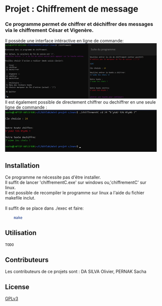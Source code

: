# Projet : Chiffrement de message

<h3>Ce programme permet de chiffrer et déchiffrer des messages via le chiffrement César et Vigenère.</h2>

<p>Il possède une interface intéractive en ligne de commande:
<br>
<img src="./ressources/icli.jpg" alt="Exemple d'usage en interface intéractive" width="500"/>
<br>
Il est également possible de directement chiffrer ou dechiffrer en une seule ligne de commande :
<br>
<img src="./ressources/scl.jpg" alt="Exemple d'usage ligne de commande seule" width="500"/></p>


## Installation

Ce programme ne nécessite pas d'être installer. 
<br>Il suffit de lancer 'chiffrementC.exe' sur windows ou,'chiffrementC' sur linux.
<br>Il est possible de recompiler le programme sur linux a l'aide du fichier makefile inclut. 
<br><br>Il suffit de se place dans ./exec et faire:
```bash
    make
```

## Utilisation

```bash
TODO
```

## Contributeurs

Les contributeurs de ce projets sont : 
DA SILVA Olivier, PERNAK Sacha

## License

[GPLv3](https://www.gnu.org/licenses/gpl-3.0.fr.html)
